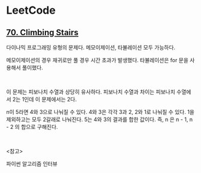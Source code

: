 # LeetCode

## [70. Climbing Stairs](https://leetcode.com/problems/climbing-stairs/)

다이나믹 프로그래밍 유형의 문제다. 메모이제이션, 타뷸레이션 모두 가능하다.

메모이제이션의 경우 재귀로만 풀 경우 시간 초과가 발생했다. 타뷸레이션은 for 문을 사용해서 풀이했다.

<br>

이 문제는 피보나치 수열과 상당히 유사하다. 피보나치 수열과 차이는 피보나치 수열에서 2는 1인데 이 문제에서는 2다.

n이 5라면 4와 3으로 나눠질 수 있다. 4와 3은 각각 3과 2, 2와 1로 나눠질 수 있다. 1을 제외하고는 모두 2갈래로 나눠진다. 5는 4와 3의 결과를 합한 값이다. 즉, n 은 n - 1, n - 2 의 합으로 구해진다.

<br>

<참고>

파이썬 알고리즘 인터뷰

